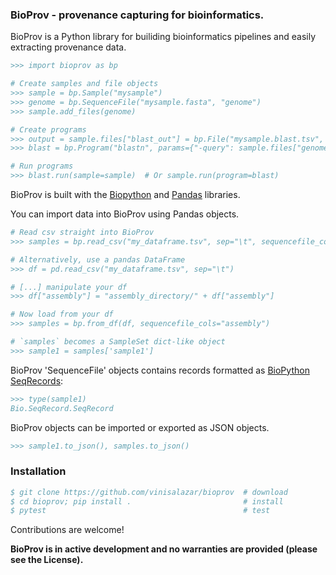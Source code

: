 ### BioProv - provenance capturing for bioinformatics.

BioProv is a Python library for builiding bioinformatics pipelines and easily extracting provenance data.

```bibtex
>>> import bioprov as bp

# Create samples and file objects
>>> sample = bp.Sample("mysample")
>>> genome = bp.SequenceFile("mysample.fasta", "genome")
>>> sample.add_files(genome)

# Create programs
>>> output = sample.files["blast_out"] = bp.File("mysample.blast.tsv", "blast_out")
>>> blast = bp.Program("blastn", params={"-query": sample.files["genome"], "-db": "mydb.fasta", "-out": output})

# Run programs
>>> blast.run(sample=sample)  # Or sample.run(program=blast)
```

BioProv is built with the [Biopython](https://biopython.org/) and [Pandas](http://pandas.pydata.org/) libraries.

You can import data into BioProv using Pandas objects.

```bibtex
# Read csv straight into BioProv
>>> samples = bp.read_csv("my_dataframe.tsv", sep="\t", sequencefile_cols="assembly")

# Alternatively, use a pandas DataFrame
>>> df = pd.read_csv("my_dataframe.tsv", sep="\t")

# [...] manipulate your df
>>> df["assembly"] = "assembly_directory/" + df["assembly"]

# Now load from your df
>>> samples = bp.from_df(df, sequencefile_cols="assembly")

# `samples` becomes a SampleSet dict-like object
>>> sample1 = samples['sample1']
```

BioProv 'SequenceFile' objects contains records formatted as [BioPython SeqRecords](https://biopython.org/wiki/SeqRecord):

```bibtex
>>> type(sample1)
Bio.SeqRecord.SeqRecord
```

BioProv objects can be imported or exported as JSON objects.

```bibtex
>>> sample1.to_json(), samples.to_json()
```


### Installation

```bibtex
$ git clone https://github.com/vinisalazar/bioprov  # download
$ cd bioprov; pip install .                         # install
$ pytest                                            # test
```

Contributions are welcome!

**BioProv is in active development and no warranties are provided (please see the License).**